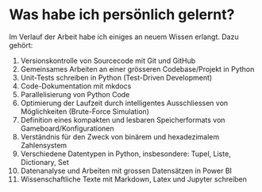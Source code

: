 # Was habe ich persönlich gelernt?

Im Verlauf der Arbeit habe ich einiges an neuem Wissen erlangt. Dazu gehört:

1. Versionskontrolle von Sourcecode mit Git und GitHub
2. Gemeinsames Arbeiten an einer grösseren Codebase/Projekt in Python
3. Unit-Tests schreiben in Python (Test-Driven Development)
4. Code-Dokumentation mit mkdocs
5. Parallelisierung von Python Code
6. Optimierung der Laufzeit durch intelligentes Ausschliessen von Möglichkeiten (Brute-Force Simulation)
7. Definition eines kompakten und lesbaren Speicherformats von Gameboard/Konfigurationen
8. Verständnis für den Zweck von binärem und hexadezimalem Zahlensystem
9. Verschiedene Datentypen in Python, insbesondere: Tupel, Liste, Dictionary, Set
10. Datenanalyse und Arbeiten mit grossen Datensätzen in Power BI
11. Wissenschaftliche Texte mit Markdown, Latex und Jupyter schreiben 
    

